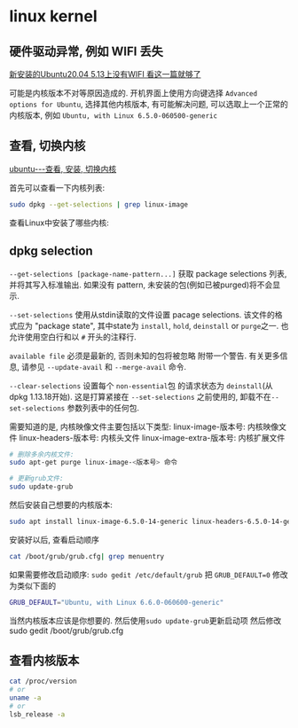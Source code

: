 # linux kernel

## 硬件驱动异常, 例如 WIFI 丢失

[新安装的Ubuntu20.04 5.13上没有WIFI 看这一篇就够了](https://blog.csdn.net/Jack_Sparrow33/article/details/127525441)

可能是内核版本不对等原因造成的.
开机界面上使用方向键选择 `Advanced options for Ubuntu`,
选择其他内核版本, 有可能解决问题, 可以选取上一个正常的内核版本, 例如
`Ubuntu, with Linux 6.5.0-060500-generic`

## 查看, 切换内核

[ubuntu---查看, 安装, 切换内核](https://www.cnblogs.com/carle-09/p/12377128.html)

首先可以查看一下内核列表:

```bash
sudo dpkg --get-selections | grep linux-image
```

查看Linux中安装了哪些内核:

## dpkg selection

`--get-selections [package-name-pattern...]`
获取 package selections 列表, 并将其写入标准输出.
如果没有 pattern, 未安装的包(例如已被purged)将不会显示.

`--set-selections`
使用从stdin读取的文件设置 pacage selections.
该文件的格式应为 "package state",  其中state为 `install`, `hold`, `deinstall` or `purge`之一.
也允许使用空白行和以 `#` 开头的注释行.

`available file` 必须是最新的, 否则未知的包将被忽略 附带一个警告.
有关更多信息, 请参见 `--update-avail` 和 `--merge-avail` 命令.

`--clear-selections`
设置每个 `non-essential`包 的请求状态为 `deinstall`(从dpkg 1.13.18开始).
这是打算紧接在 `--set-selections` 之前使用的,
卸载不在`--set-selections` 参数列表中的任何包.

需要知道的是, 内核映像文件主要包括以下类型:
linux-image-版本号: 内核映像文件
linux-headers-版本号: 内核头文件
linux-image-extra-版本号: 内核扩展文件

```bash
# 删除多余内核文件:
sudo apt-get purge linux-image-<版本号> 命令

# 更新grub文件:
sudo update-grub
```

然后安装自己想要的内核版本:

```bash
sudo apt install linux-image-6.5.0-14-generic linux-headers-6.5.0-14-generic linux-modules-extra-6.5.0-14-generic
```

安装好以后, 查看启动顺序

```bash
cat /boot/grub/grub.cfg| grep menuentry
```

如果需要修改启动顺序:  `sudo gedit /etc/default/grub`
把 `GRUB_DEFAULT=0` 修改为类似下面的

```bash
GRUB_DEFAULT="Ubuntu, with Linux 6.6.0-060600-generic"
```

当然内核版本应该是你想要的.
然后使用`sudo update-grub`更新启动项
然后修改 sudo gedit /boot/grub/grub.cfg

## 查看内核版本

```bash
cat /proc/version
# or
uname -a
# or
lsb_release -a
```

